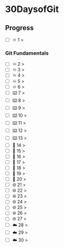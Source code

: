# 30DaysofGit


## Progress

- [ ] ♾️ 1 > [](Days/day1.md)

### Git Fundamentals

- [ ] ♾️ 2 > [](Days/day2.md)
- [ ] ♾️ 3 > [](Days/day3.md)
- [ ] ♾️ 4 > [](Days/day4.md)
- [ ] ♾️ 5 > [](Days/day5.md)
- [ ] ♾️ 6 > [](Days/day6.md)
- [ ] ⌨️ 7 > [](Days/day7.md)
- [ ] ⌨️ 8 > [](Days/day8.md)
- [ ] ⌨️ 9 > [](Days/day9.md)
- [ ] ⌨️ 10 > [](Days/day10.md)
- [ ] ⌨️ 11 > [](Days/day11.md)
- [ ] ⌨️ 12 > [](Days/day12.md)
- [ ] ⌨️ 13 > [](Days/day13.md)
- [ ] 🐧 14 > [](Days/day14.md)
- [ ] 🐧 15 > [](Days/day15.md)
- [ ] 🐧 16 > [](Days/day16.md)
- [ ] 🐧 17 > [](Days/day17.md)
- [ ] 🐧 18 > [](Days/day18.md)
- [ ] 🐧 19 > [](Days/day19.md)
- [ ] 🐧 20 > [](Days/day20.md)
- [ ] 🌐 21 > [](Days/day21.md)
- [ ] 🌐 22 > [](Days/day22.md)
- [ ] 🌐 23 > [](Days/day23.md)
- [ ] 🌐 24 > [](Days/day24.md)
- [ ] 🌐 25 > [](Days/day25.md)
- [ ] 🌐 26 > [](Days/day26.md)
- [ ] 🌐 27 > [](Days/day27.md)
- [ ] ☁️ 28 > [](Days/day28.md)
- [ ] ☁️ 29 > [](Days/day29.md)
- [ ] ☁️ 30 > [](Days/day30.md)
